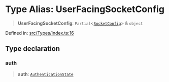 # Type Alias: UserFacingSocketConfig

> **UserFacingSocketConfig**: `Partial`\<[`SocketConfig`](SocketConfig.md)\> & `object`

Defined in: [src/Types/index.ts:16](https://github.com/Fokusdotid/Baileys/blob/c0c23ce3104b65dfcc64246c9ee8a49ef38993b5/src/Types/index.ts#L16)

## Type declaration

### auth

> **auth**: [`AuthenticationState`](AuthenticationState.md)
